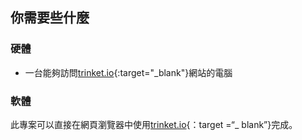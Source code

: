 ## 你需要些什麼

### 硬體

+ 一台能夠訪問[trinket.io](https://trinket.io){:target="_blank"}網站的電腦

### 軟體

此專案可以直接在網頁瀏覽器中使用[trinket.io](https://trinket.io){：target =“_ blank”}完成。